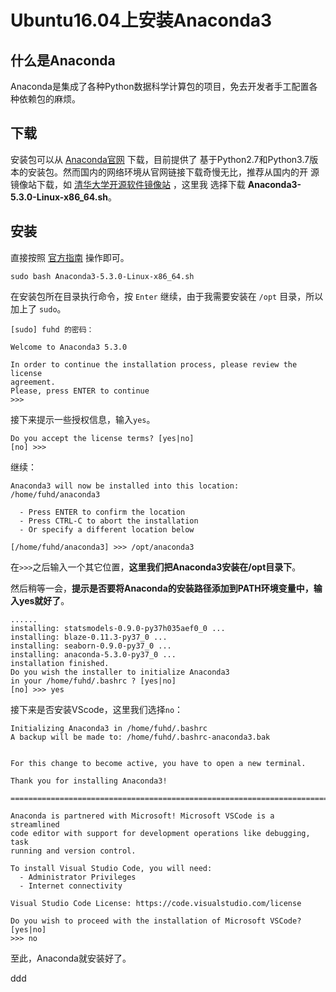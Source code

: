 Ubuntu16.04上安装Anaconda3
================================================================================
## 什么是Anaconda
Anaconda是集成了各种Python数据科学计算包的项目，免去开发者手工配置各种依赖包的麻烦。

## 下载
安装包可以从 [Anaconda官网](https://www.anaconda.com/download/#linux) 下载，目前提供了
基于Python2.7和Python3.7版本的安装包。然而国内的网络环境从官网链接下载奇慢无比，推荐从国内的开
源镜像站下载，如 [清华大学开源软件镜像站](https://mirrors.tuna.tsinghua.edu.cn/) ，这里我
选择下载 **Anaconda3-5.3.0-Linux-x86_64.sh**。

## 安装
直接按照 [官方指南](http://docs.anaconda.com/anaconda/install/linux/) 操作即可。
```shell
sudo bash Anaconda3-5.3.0-Linux-x86_64.sh
```
在安装包所在目录执行命令，按 `Enter` 继续，由于我需要安装在 `/opt` 目录，所以加上了 `sudo`。
```
[sudo] fuhd 的密码：

Welcome to Anaconda3 5.3.0

In order to continue the installation process, please review the license
agreement.
Please, press ENTER to continue
>>>
```
接下来提示一些授权信息，输入`yes`。
```
Do you accept the license terms? [yes|no]
[no] >>>
```
继续：
```
Anaconda3 will now be installed into this location:
/home/fuhd/anaconda3

  - Press ENTER to confirm the location
  - Press CTRL-C to abort the installation
  - Or specify a different location below

[/home/fuhd/anaconda3] >>> /opt/anaconda3
```
在`>>>`之后输入一个其它位置，**这里我们把Anaconda3安装在/opt目录下**。

然后稍等一会，**提示是否要将Anaconda的安装路径添加到PATH环境变量中，输入yes就好了**。
```
......
installing: statsmodels-0.9.0-py37h035aef0_0 ...
installing: blaze-0.11.3-py37_0 ...
installing: seaborn-0.9.0-py37_0 ...
installing: anaconda-5.3.0-py37_0 ...
installation finished.
Do you wish the installer to initialize Anaconda3
in your /home/fuhd/.bashrc ? [yes|no]
[no] >>> yes
```
接下来是否安装VScode，这里我们选择`no`：
```
Initializing Anaconda3 in /home/fuhd/.bashrc
A backup will be made to: /home/fuhd/.bashrc-anaconda3.bak


For this change to become active, you have to open a new terminal.

Thank you for installing Anaconda3!

===========================================================================

Anaconda is partnered with Microsoft! Microsoft VSCode is a streamlined
code editor with support for development operations like debugging, task
running and version control.

To install Visual Studio Code, you will need:
  - Administrator Privileges
  - Internet connectivity

Visual Studio Code License: https://code.visualstudio.com/license

Do you wish to proceed with the installation of Microsoft VSCode? [yes|no]
>>> no
```
至此，Anaconda就安装好了。



































ddd
